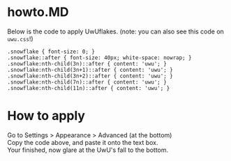 # howto.MD
Below is the code to apply UwUflakes. (note: you can also see this code on `uwu.css`!)  
```
.snowflake { font-size: 0; }  
.snowflake::after { font-size: 40px; white-space: nowrap; }  
.snowflake:nth-child(3n)::after { content: 'uwu'; }  
.snowflake:nth-child(3n+1)::after { content: 'uwu'; }  
.snowflake:nth-child(3n+2)::after { content: 'uwu'; }  
.snowflake:nth-child(7n)::after { content: 'uwu'; }  
.snowflake:nth-child(11n)::after { content: 'uwu'; }  
```
# How to apply
Go to Settings > Appearance > Advanced (at the bottom)  
Copy the code above, and paste it onto the text box.  
Your finished, now glare at the UwU's fall to the bottom.
